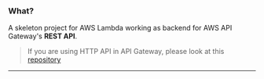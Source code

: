 ### What?
A skeleton project for AWS Lambda working as backend for AWS API Gateway's **REST API**.  

> If you are using HTTP API in API Gateway, please look at this [repository](https://github.com/raevilman/aws-http-api-lambda-python-skeleton)

---


